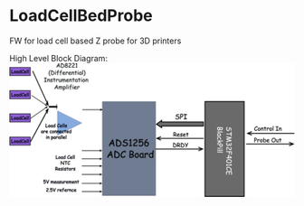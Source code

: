 # LoadCellBedProbe
FW for load cell based Z probe for 3D printers 

High Level Block Diagram:
![Load Cell Bed Probe block Diagram](/LoadCellBedProbe.png)
